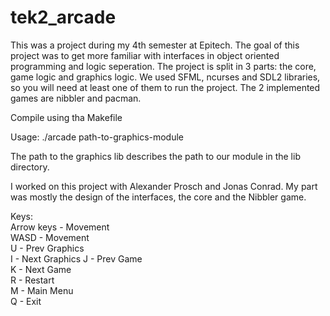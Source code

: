# tek2_arcade
This was a project during my 4th semester at Epitech. The goal of this project was to get more familiar with interfaces in object oriented programming and logic seperation. The project is split in 3 parts: the core, game logic and graphics logic.
We used SFML, ncurses and SDL2 libraries, so you will need at least one of them to run the project.
The 2 implemented games are nibbler and pacman.

Compile using tha Makefile

Usage: ./arcade path-to-graphics-module 

The path to the graphics lib describes the path to our module in the lib directory.

I worked on this project with Alexander Prosch and Jonas Conrad.
My part was mostly the design of the interfaces, the core and the Nibbler game.

Keys:  
Arrow keys	-	Movement  
WASD		-	Movement  
U			-	Prev Graphics  
I			-	Next Graphics 
J			-	Prev Game  
K			-	Next Game  
R			-	Restart  
M			-	Main Menu  
Q			-	Exit